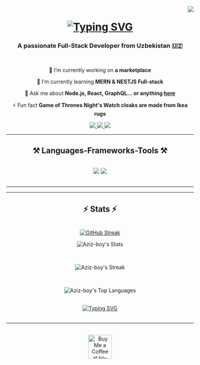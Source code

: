 <img align="right" src="https://visitor-badge.laobi.icu/badge?page_id=Aziz-boy.Aziz-boy" />

<h1 align="center">
    <a href="https://git.io/typing-svg"><img src="https://readme-typing-svg.demolab.com?font=Fira+Code&pause=1000&width=435&lines=Hi+There!+%F0%9F%91%8B+I'm+Azizboy+Hakimov!" alt="Typing SVG" /></a>
</h1>

<h3 align="center">A passionate Full-Stack Developer  from Uzbekistan 🇺🇿</h3>

<br/>

<div align="center">
 
 🔭 I’m currently working on **a marketplace** 
 
 🌱 I’m currently learning **MERN & NESTJS Full-stack**

💬 Ask me about **Node.js, React, GraphQL... or anything [here](https://github.com/Aziz-boy/)**

⚡ Fun fact **Game of Thrones Night's Watch cloaks are made from Ikea rugs**

 </div>
 
<div align="center"> 
 <a href="mailto:shavgoniaziz@gmail.com">
    <img src="https://img.shields.io/badge/Gmail-333333?style=for-the-badge&logo=gmail&logoColor=red" />
</a>

<a href="https://www.linkedin.com/in/azizbek-hakimov-886094288/" target="_blank">
    <img src="https://img.shields.io/badge/LinkedIn-0077B5?style=for-the-badge&logo=linkedin&logoColor=white" target="_blank" />
</a>



  <a href="https://aziz-boy.netlify.app/" target="_blank">
     <img src="https://img.shields.io/badge/Portfolio-FF5722?style=for-the-badge&logo=todoist&logoColor=white" target="_blank" /> <!-- sqlite, safari, google-chrome are other good icon options -->
  </a>
</div>

 <hr/>
 
<h2 align="center">⚒️ Languages-Frameworks-Tools ⚒️</h2>
<br/>
<div align="center">
    <img src="https://skillicons.dev/icons?i=react,bootstrap,mui,html,css,vscode,github,figma,tailwind,git,r" />
    <img src="https://skillicons.dev/icons?i=nodejs,python,swift,javascript,typescript,express,firebase,mongodb,nextjs,codepen,css,docker,figma,git,github," /><br>
</div>

<br/>
<hr/>
<hr/>

<h2 align="center">⚡ Stats ⚡</h2>
<br>
<div align=center>
  <a href="https://git.io/streak-stats"><img src="https://streak-stats.demolab.com?user=Aziz-boy&theme=javascript-dark" alt="GitHub Streak" /></a>
    
  ![Aziz-boy's Stats](https://github-readme-stats.vercel.app/api?username=Aziz-boy&theme=highcontrast&show_icons=true&hide_border=true&count_private=true)
  
  <br/>
  
  ![Aziz-boy's Streak](https://github-readme-streak-stats.herokuapp.com/?user=Aziz-boy&theme=highcontrast&hide_border=true)
  
  <br/>
  
  ![Aziz-boy's Top Languages](https://github-readme-stats.vercel.app/api/top-langs/?username=Aziz-boy&theme=highcontrast&show_icons=true&hide_border=true&layout=compact)
  
</div>

<br/>
<div align="center">
<a href="https://git.io/typing-svg"><img src="https://readme-typing-svg.demolab.com?font=Fira+Code&weight=700&pause=1000&width=435&lines=Thanks+for+reviewing+my+profile" alt="Typing SVG" /></a>
</div>
<br/>

<hr/>

<br/>

<div align="center">
<a href='https://ko-fi.com/V7V4RAK9C' target='_blank'><img height='64' style='border:0px;height:64px;' src='https://storage.ko-fi.com/cdn/kofi1.png?v=3' border='0' alt='Buy Me a Coffee at ko-fi.com' /></a>
</div>

<br/>
